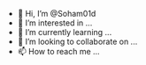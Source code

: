 - 👋 Hi, I’m @Soham01d
- 👀 I’m interested in ...
- 🌱 I’m currently learning ...
- 💞️ I’m looking to collaborate on ...
- 📫 How to reach me ...

<!---
Soham01d/Soham01d is a ✨ special ✨ repository because its `README.md` (this file) appears on your GitHub profile.
You can click the Preview link to take a look at your changes.
--->
